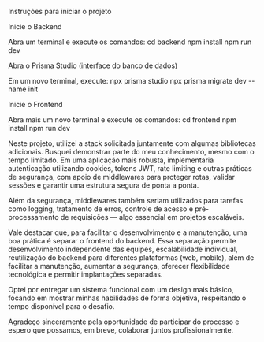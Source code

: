 Instruções para iniciar o projeto

Inicie o Backend

Abra um terminal e execute os comandos:
cd backend
npm install
npm run dev

Abra o Prisma Studio (interface do banco de dados)

Em um novo terminal, execute:
npx prisma studio
npx prisma migrate dev --name init

Inicie o Frontend

Abra mais um novo terminal e execute os comandos:
cd frontend
npm install
npm run dev

Neste projeto, utilizei a stack solicitada juntamente com algumas bibliotecas adicionais. Busquei demonstrar parte do meu conhecimento, mesmo com o tempo limitado. Em uma aplicação mais robusta, implementaria autenticação utilizando cookies, tokens JWT, rate limiting e outras práticas de segurança, com apoio de middlewares para proteger rotas, validar sessões e garantir uma estrutura segura de ponta a ponta.

Além da segurança, middlewares também seriam utilizados para tarefas como logging, tratamento de erros, controle de acesso e pré-processamento de requisições — algo essencial em projetos escaláveis.

Vale destacar que, para facilitar o desenvolvimento e a manutenção, uma boa prática é separar o frontend do backend. Essa separação permite desenvolvimento independente das equipes, escalabilidade individual, reutilização do backend para diferentes plataformas (web, mobile), além de facilitar a manutenção, aumentar a segurança, oferecer flexibilidade tecnológica e permitir implantações separadas.

Optei por entregar um sistema funcional com um design mais básico, focando em mostrar minhas habilidades de forma objetiva, respeitando o tempo disponível para o desafio.

Agradeço sinceramente pela oportunidade de participar do processo e espero que possamos, em breve, colaborar juntos profissionalmente.
